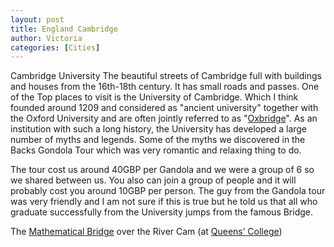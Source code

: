 ```yaml
---
layout: post
title: England Cambridge
author: Victoria
categories: [Cities]
---
```

Cambridge University
The beautiful streets of Cambridge full with buildings and houses from the 16th-18th century. It has small roads and passes.<!--more-->
One of the Top places to visit is the University of Cambridge. Which I think founded around 1209 and considered as "ancient university" together with the Oxford University and are often jointly referred to as "[Oxbridge](http://en.wikipedia.org/wiki/Oxbridge)". As an institution with such a long history, the University has developed a large number of myths and legends. Some of the myths we discovered in the Backs Gondola Tour which was very romantic and relaxing thing to do.

The tour cost us around 40GBP per Gandola and we were a group of 6 so we shared between us. You also can join a group of people and it will probably cost you around 10GBP per person. The guy from the Gandola tour was very friendly and I am not sure if this is true but he told us that all who graduate successfully from the University jumps from the famous Bridge.

The [Mathematical Bridge](http://en.wikipedia.org/wiki/Mathematical_Bridge) over the River Cam (at [Queens&#8217; College](http://en.wikipedia.org/wiki/Queens%27_College,_Cambridge))


